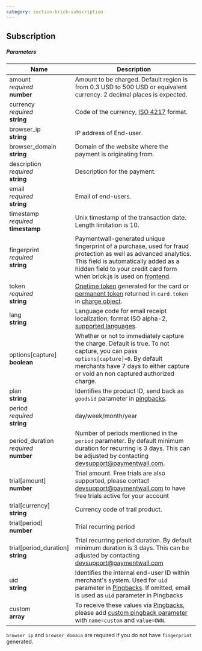 ```yaml
---
category: section-brick-subscription
---
```


## Subscription

##### Parameters

| Name | Description|
|---|---|
| amount <br>  *required*<br> **number** | Amount to be charged. Default region is from 0.3 USD to 500 USD or equivalent currency. 2 decimal places is expected. |
| currency <br>  *required* <br>  **string** | Code of the currency, [ISO 4217](http://en.wikipedia.org/wiki/ISO_4217#Active_codes) format.|
| browser_ip <br>  **string** | IP address of End-user. |
| browser_domain <br>  **string** | Domain of the website where the payment is originating from. |
| description <br>  *required* <br>  **string** | Description for the payment. |
| email <br>  *required*<br>  **string** | Email of end-users. |
| timestamp <br>  *required* <br>  **timestamp** | Unix timestamp of the transaction date. Length limitation is 10.|
| fingerprint <br>  *required* <br>  **string** | Paymentwall-generated unique fingerprint of a purchase, used for fraud protection as well as advanced analytics. This field is automatically added as a hidden field to your credit card form when brick.js is used on [frontend](#/brick/create-form). |
| token <br>  *required* <br>  **string** | [Onetime token](#section-brick-onetime_token-object) generated for the card or [permanent token](#section-brick-charge-object) returned in ```card.token``` in [charge object](#section-brick-charge-object).|
| lang <br>  **string**  | Language code for email receipt localization, format ISO alpha-2, [supported languages](/development/lang).|
| options[capture] <br>  **boolean**  | Whether or not to immediately capture the charge. Default is true. To not capture, you can pass ```options[capture]=0```. By default merchants have 7 days to either capture or void an non captured authorized charge. |
| plan<br>  **string**  | Identifies the product ID, send back as ```goodsid``` parameter in [pingbacks](/notification/pingback-home).|
| period <br>  *required*<br> **string** | day/week/month/year |
| period_duration<br>  *required*<br> **number** | Number of periods mentioned in the ```period``` parameter. By default minimum duration for recurring is 3 days. This can be adjusted by contacting [devsupport@paymentwall.com](mailto:devsupport@paymentwall.com). |
| trial[amount] <br> **number** |Trial amount. Free trials are also supported, please contact [devsupport@paymentwall.com](mailto:devsupport@paymentwall.com) to have free trials active for your account |
| trial[currency]<br> **string** | Currency code of trail product.|
| trial[period]<br> **number** | Trial recurring period |
| trial[period_duration]<br> **string** |Trial recurring period duration. By default minimum duration is 3 days. This can be adjusted by contacting [devsupport@paymentwall.com](mailto:devsupport@paymentwall.com) |
| uid<br> **string**  | Identifies the internal end-user ID within merchant's system. Used for ```uid``` parameter in [Pingbacks](/notification/pingback-home). If omitted, email is used as ```uid``` parameter in Pingbacks |
| custom<br>  **array**  | To receive these values via [Pingbacks](/notification/pingback-home), please add [custom pingback parameter](/notification/pingback/custom-parameter) with ```name=custom``` and ```value=OWN```. |

```browser_ip``` and ```browser_domain``` are required if you do not have ```fingerprint``` generated.
